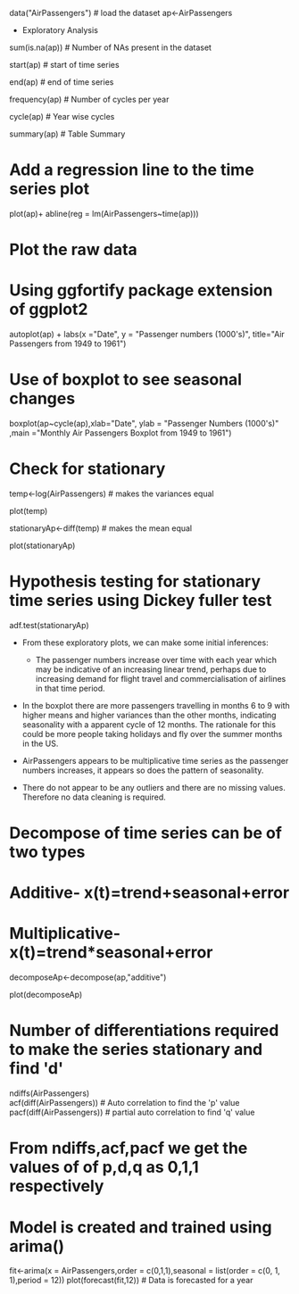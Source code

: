 data("AirPassengers") # load the dataset
ap<-AirPassengers



- Exploratory Analysis


sum(is.na(ap)) # Number of NAs present in the dataset

start(ap) # start of time series

end(ap)  # end of time series

frequency(ap) # Number of cycles per year

cycle(ap)    # Year wise cycles

summary(ap)  # Table Summary

# Add a regression line to the time series plot
plot(ap)+
  abline(reg = lm(AirPassengers~time(ap)))



# Plot the raw data
# Using ggfortify package extension of ggplot2

autoplot(ap) + labs(x ="Date", y = "Passenger numbers (1000's)",
                    title="Air Passengers from 1949 to 1961") 

# Use of boxplot to see seasonal changes

boxplot(ap~cycle(ap),xlab="Date", ylab = "Passenger Numbers (1000's)" ,main ="Monthly Air Passengers Boxplot from 1949 to 1961")

# Check for stationary

temp<-log(AirPassengers)  # makes the variances equal

plot(temp)

stationaryAp<-diff(temp) # makes the mean equal

plot(stationaryAp)

# Hypothesis testing for stationary time series using Dickey fuller test

adf.test(stationaryAp)






- From these exploratory plots, we can make some initial inferences:
  
  - The passenger numbers increase over time with each year which may be indicative of an increasing linear trend, perhaps due to increasing demand for flight travel and commercialisation of airlines in that time period.
- In the boxplot there are more passengers travelling in months 6 to 9 with higher means and higher variances than the other months, indicating seasonality with a apparent cycle of 12 months. The rationale for this could be more people taking holidays and fly over the summer months in the US.
- AirPassengers appears to be multiplicative time series as the passenger numbers increases, it appears so does the pattern of seasonality.
- There do not appear to be any outliers and there are no missing values. Therefore no data cleaning is required.




# Decompose of time series can be of two types
#  Additive- x(t)=trend+seasonal+error
#  Multiplicative- x(t)=trend*seasonal+error

decomposeAp<-decompose(ap,"additive")

plot(decomposeAp)


# Number of differentiations required to make the series stationary and find 'd'
ndiffs(AirPassengers)  
acf(diff(AirPassengers))  # Auto correlation to find the 'p' value
pacf(diff(AirPassengers)) # partial auto correlation to find 'q' value

# From ndiffs,acf,pacf we get the values of of p,d,q as 0,1,1 respectively
# Model is created and trained using arima()
fit<-arima(x = AirPassengers,order = c(0,1,1),seasonal = list(order = c(0, 1, 1),period = 12))
plot(forecast(fit,12)) # Data is forecasted for a year

